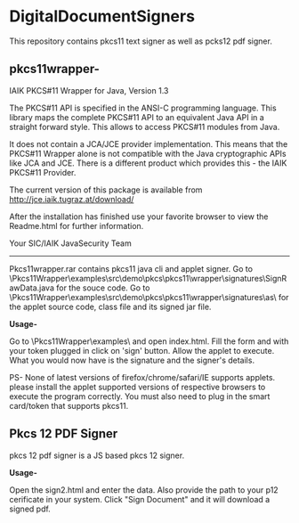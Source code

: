 # DigitalDocumentSigners

This repository contains pkcs11 text signer as well as pcks12 pdf signer.

## pkcs11wrapper- 

IAIK PKCS#11 Wrapper for Java, Version 1.3


The PKCS#11 API is specified in the ANSI-C programming 
language. This library maps the complete PKCS#11 API to 
an equivalent Java API in a straight forward style. 
This allows to access PKCS#11 modules from Java.

It does not contain a JCA/JCE provider implementation. 
This means that the PKCS#11 Wrapper alone is not 
compatible with the Java cryptographic APIs like JCA 
and JCE.
There is a different product which provides this - the 
IAIK PKCS#11 Provider. 

The current version of this package is available from http://jce.iaik.tugraz.at/download/

After the installation has finished use your favorite 
browser to view the Readme.html for further information.


Your SIC/IAIK JavaSecurity Team
___________________________________________________________________________________________________________________________________


Pkcs11wrapper.rar contains pkcs11 java cli and applet signer.
Go to \Pkcs11Wrapper\examples\src\demo\pkcs\pkcs11\wrapper\signatures\SignRawData.java for the souce code.
Go to \Pkcs11Wrapper\examples\src\demo\pkcs\pkcs11\wrapper\signatures\as\ for the applet source code, class file and its signed jar file.

**Usage-**

Go to \Pkcs11Wrapper\examples\ and open index.html.
Fill the form and with your token plugged in click on 'sign' button.
Allow the applet to execute.
What you would now have is the signature and the signer's details. 


PS- None of latest versions of firefox/chrome/safari/IE supports applets. please install the applet supported versions of respective browsers to execute the program correctly. You must also need to plug in the smart card/token that supports pkcs11. 

## Pkcs 12 PDF Signer

pkcs 12 pdf signer is a JS based pkcs 12 signer. 

**Usage-**

Open the sign2.html and enter the data. 
Also provide the path to your p12 cerificate in your system. 
Click "Sign Document" and it will download a signed pdf.  
